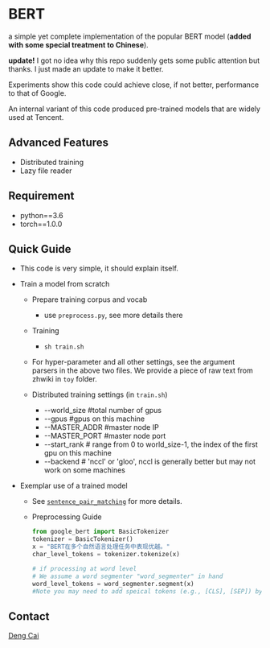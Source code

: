 # BERT
a simple yet complete implementation of the popular BERT model (**added with some special treatment to Chinese**).

**update!**  I got no idea why this repo suddenly gets some public attention but thanks. I just made an update to make it better.

Experiments show this code could achieve close, if not better, performance to that of Google.

An internal variant of this code produced pre-trained models that are widely used at Tencent.

## Advanced Features

- Distributed training
- Lazy file reader

## Requirement
- python==3.6
- torch==1.0.0

## Quick Guide

- This code is very simple, it should explain itself.
- Train a model from scratch
  - Prepare training corpus and vocab
    - use `preprocess.py`, see more details there
  - Training
    - `sh train.sh`
  - For hyper-parameter and all other settings, see the argument parsers in the above two files. We provide a piece of raw text from zhwiki in `toy` folder.

  - Distributed training settings (in `train.sh`)
    - --world_size #total number of gpus
    - --gpus #gpus on this machine
    - --MASTER_ADDR #master node IP
    - --MASTER_PORT #master node port
    - --start_rank # range from 0 to world_size-1, the index of the first gpu on this machine
    - --backend # 'nccl' or 'gloo', nccl is generally better but may not work on some machines

- Exemplar use of a trained model

  - See [`sentence_pair_matching`](./sentence_pair_matching) for more details.

  - Preprocessing Guide

    ```python
    from google_bert import BasicTokenizer
    tokenizer = BasicTokenizer()
    x = "BERT在多个自然语言处理任务中表现优越。"
    char_level_tokens = tokenizer.tokenize(x)
    
    # if processing at word level
    # We assume a word segmenter "word_segmenter" in hand
    word_level_tokens = word_segmenter.segment(x)
    #Note you may need to add speical tokens (e.g., [CLS], [SEP]) by yourself.
    ```
## Contact
[Deng Cai](https://jcyk.github.io)